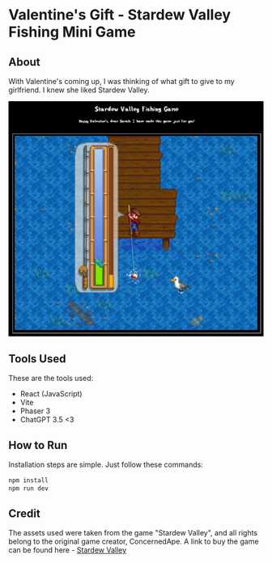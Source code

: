 # Valentine's Gift - Stardew Valley Fishing Mini Game

## About
With Valentine's coming up, I was thinking of what gift to give to my girlfriend. I knew she liked Stardew Valley.

![Screenshot of the simple fishing game](game.png)

## Tools Used
These are the tools used:
- React (JavaScript)
- Vite
- Phaser 3
- ChatGPT 3.5 <3

## How to Run
Installation steps are simple. Just follow these commands:
```
npm install
npm run dev
```

## Credit
The assets used were taken from the game "Stardew Valley", and all rights belong to the original game creator, ConcernedApe. A link to buy the game can be found here - [Stardew Valley](https://www.stardewvalley.net/)
